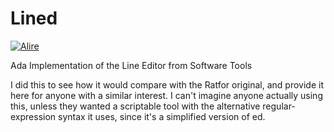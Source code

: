 # Lined
[![Alire](https://img.shields.io/endpoint?url=https://alire.ada.dev/badges/lined.json)](https://alire.ada.dev/crates/lined.html)

Ada Implementation of the Line Editor from Software Tools

I did this to see how it would compare with the Ratfor original, and provide it here for anyone with a similar interest. I can't imagine anyone actually using this, unless they wanted a scriptable tool with the alternative regular-expression syntax it uses, since it's a simplified version of ed.
